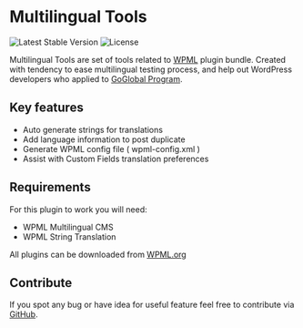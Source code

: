 # Multilingual Tools

![Latest Stable Version](https://img.shields.io/badge/stable-2.2.3-green.svg?style=flat-squar)
![License](https://img.shields.io/badge/license-GPLv2-red.svg?style=flat-squar)

Multilingual Tools are set of tools related to [WPML](https://wpml.org) plugin bundle. Created with tendency to ease multilingual testing process, and help out WordPress developers who applied to [GoGlobal Program](https://wpml.org/documentation/theme-compatibility/go-global-program/).

## Key features

-   Auto generate strings for translations
-   Add language information to post duplicate
-   Generate WPML config file ( wpml-config.xml )
-   Assist with Custom Fields translation preferences

## Requirements

For this plugin to work you will need:

-   WPML Multilingual CMS
-   WPML String Translation

All plugins can be downloaded from [WPML.org](https://wpml.org)

## Contribute

If you spot any bug or have idea for useful feature feel free to contribute via [GitHub](https://github.com/OnTheGoSystems/multilingual-tools).
